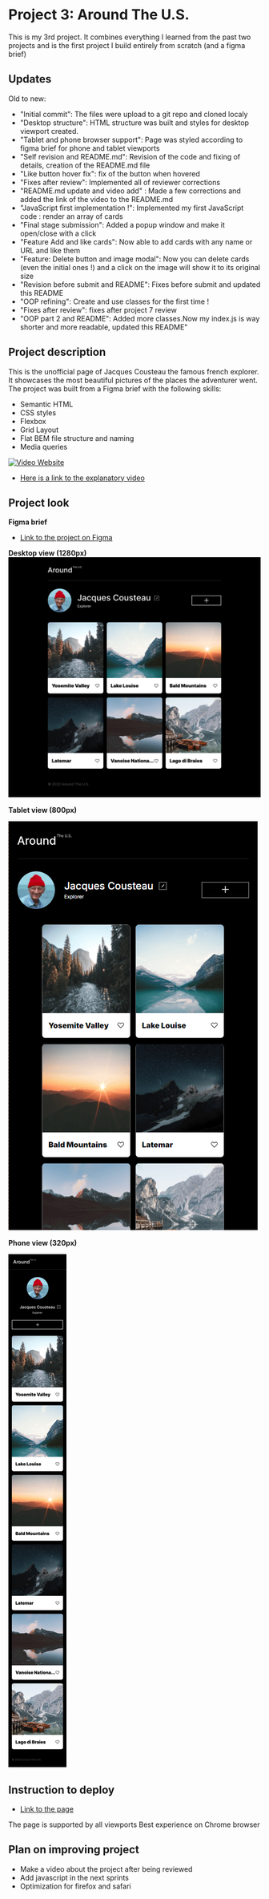 # Project 3: Around The U.S.

This is my 3rd project. It combines everything I learned from the past two projects and is the first project I build entirely from scratch (and a figma brief)

## Updates

Old to new:

- "Initial commit": The files were upload to a git repo and cloned localy
- "Desktop structure": HTML structure was built and styles for desktop viewport created.
- "Tablet and phone browser support": Page was styled according to figma brief for phone and tablet viewports
- "Self revision and README.md": Revision of the code and fixing of details, creation of the README.md file
- "Like button hover fix": fix of the button when hovered
- "Fixes after review": Implemented all of reviewer corrections
- "README.md update and video add" : Made a few corrections and added the link of the video to the README.md
- "JavaScript first implementation !": Implemented my first JavaScript code : render an array of cards
- "Final stage submission": Added a popup window and make it open/close with a click
- "Feature Add and like cards": Now able to add cards with any name or URL and like them
- "Feature: Delete button and image modal": Now you can delete cards (even the initial ones !) and a click on the image will show it to its original size
- "Revision before submit and README": Fixes before submit and updated this README
- "OOP refining": Create and use classes for the first time !
- "Fixes after review": fixes after project 7 review
- "OOP part 2 and README": Added more classes.Now my index.js is way shorter and more readable, updated this README"

## Project description

This is the unofficial page of Jacques Cousteau the famous french explorer. It showcases the most beautiful pictures of the places the adventurer went.
The project was built from a Figma brief with the following skills:

- Semantic HTML
- CSS styles
- Flexbox
- Grid Layout
- Flat BEM file structure and naming
- Media queries

[![Video Website](https://img.youtube.com/vi/rsA7WrYDE7s/0.jpg)](https://www.youtube.com/watch?v=rsA7WrYDE7s)

- [Here is a link to the explanatory video](https://www.youtube.com/watch?v=rsA7WrYDE7s)

## Project look

**Figma brief**

- [Link to the project on Figma](https://www.figma.com/file/ii4xxsJ0ghevUOcssTlHZv/Sprint-3%3A-Around-the-US?node-id=0%3A1)

**Desktop view (1280px)**
![site image](./images/Desktop%20view.png)

**Tablet view (800px)**

![site image](./images/Tablet%20view.png)

**Phone view (320px)**

![site image](./images/Mobile%20view.png)

## Instruction to deploy

- [Link to the page](https://sacha-marciano.github.io/se_project_aroundtheus/)

The page is supported by all viewports
Best experience on Chrome browser

## Plan on improving project

- Make a video about the project after being reviewed
- Add javascript in the next sprints
- Optimization for firefox and safari
